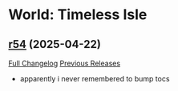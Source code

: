 # <DBM> World: Timeless Isle

## [r54](https://github.com/DeadlyBossMods/DBM-TimelessIsle/tree/r54) (2025-04-22)
[Full Changelog](https://github.com/DeadlyBossMods/DBM-TimelessIsle/compare/r53...r54) [Previous Releases](https://github.com/DeadlyBossMods/DBM-TimelessIsle/releases)

- apparently i never remembered to bump tocs  
